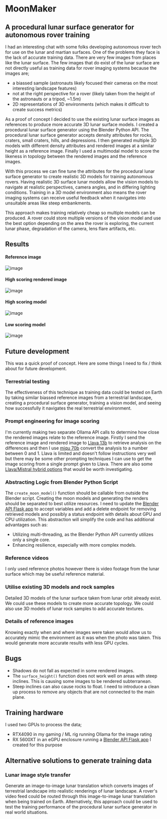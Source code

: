 # MoonMaker

## A procedural lunar surface generator for autonomous rover training

I had an interesting chat with some folks developing autonomous rover tech for use on the lunar and martian surfaces. One of the problems they face is the lack of accurate training data. There are very few images from places like the lunar surface. The few images that do exist of the lunar surface are not directly useful as training data for rover imaging systems because the images are;

 - a biassed sample (astronauts likely focused their cameras on the most interesting landscape features)
 - not at the right perspective for a rover (likely taken from the height of the astronauts or a tripod, ~1.5m)
 - 2D representations of 3D environments (which makes it difficult to create success metrics)

As a proof of concept I decided to use the existing lunar surface images as references to produce more accurate 3D lunar surface models. I created a procedural lunar surface generator using the Blender Python API. The procedural lunar surface generator accepts density attributes for rocks, craters, small craters, hills, and depressions. I then generated multiple 3D models with different density attributes and rendered images at a similar height as a reference image. Finally I used a multimodal model to score the likeness in topology between the rendered images and the reference images.

With this process we can fine tune the attributes for the procedural lunar surface generator to create realistic 3D models for training autonomous rovers. Having realistic 3D surface lunar models allow the vision models to navigate at realistic perspectives, camera angles, and in differing lighting conditions. Training in a 3D model environment also means the rover imaging systems can receive useful feedback when it navigates into unsuitable areas like steep embankments.

This approach makes training relatively cheap so multiple models can be produced. A rover could store multiple versions of the vision model and use the best option depending on the area the rover is exploring, the current lunar phase, degradation of the camera, lens flare artifacts, etc.

## Results

#### Reference image
![image](https://github.com/gregology/MoonMaker/assets/1595448/fe279878-80fa-40e6-979e-8af5b0116733)

#### High scoring rendered image
![image](https://github.com/gregology/MoonMaker/assets/1595448/6d68b9f1-1c1e-4bd1-a978-e4f8809a2a85)

#### High scoring model
![image](https://github.com/gregology/MoonMaker/assets/1595448/9e27c42e-d28b-401c-9c6c-66e0f7926c39)

#### Low scoring model
![image](https://github.com/gregology/MoonMaker/assets/1595448/728d0f4c-b692-4297-afd8-78889cf6fb20)

## Future development

This was a quick proof of concept. Here are some things I need to fix / think about for future development.

### Terrestrial testing

The effectiveness of this technique as training data could be tested on Earth by taking similar biassed reference images from a terrestrial landscape, creating a procedural surface generator, training a vision model, and seeing how successfully it navigates the real terrestrial environment.

### Prompt engineering for image scoring

I'm currently making two separate Ollama API calls to determine how close the rendered images relate to the reference image. Firstly I send the reference image and rendered image to [Llava 13b](https://llava-vl.github.io/) to retrieve analysis on the differences and then I use [miqu 70b](https://huggingface.co/miqudev/miqu-1-70b) convert the analysis to a number between 0 and 1. Llava is limited and doesn't follow instructions very well but there may be some other prompting techniques I can use to get the image scoring from a single prompt given to Llava. There are also some [Llava/Mistral hybrid options](https://huggingface.co/liuhaotian/llava-v1.6-mistral-7b) that would be worth investigating.

### Abstracting Logic from Blender Python Script

The `create_moon_model()` function should be callable from outside the Blender script. Creating the moon models and generating the renders should be separated to best utilize resources. I need to update the [Blender API Flask app](https://github.com/gregology/blender_api) to accept variables and add a delete endpoint for removing retrieved models and possibly a status endpoint with details about GPU and CPU utilization. This abstraction will simplify the code and has additional advantages such as:

- Utilizing multi-threading, as the Blender Python API currently utilizes only a single core.
- Enhancing resilience, especially with more complex models.

### Reference videos

I only used reference photos however there is video footage from the lunar surface which may be useful reference material.

### Utilise existing 3D models and rock samples

Detailed 3D models of the lunar surface taken from lunar orbit already exist. We could use these models to create more accurate topology. We could also use 3D models of lunar rock samples to add accurate textures.

### Details of reference images

Knowing exactly when and where images were taken would allow us to accurately mimic the environment as it was when the photo was taken. This would generate more accurate results with less GPU cycles.

## Bugs

 - Shadows do not fall as expected in some rendered images.
 - The `surface_height()` function does not work well on areas with steep inclines. This is causing some images to be rendered subterranean.
 - Steep inclines can also cause rocks to float. I need to introduce a clean up process to remove any objects that are not connected to the main plane.

## Training hardware

I used two GPUs to process the data;

 - RTX4090 in my gaming / ML rig running Ollama for the image rating
 - RX 5600XT in an eGPU enclosure running a [Blender API Flask app](https://github.com/gregology/blender_api) I created for this purpose

## Alternative solutions to generate training data

### Lunar image style transfer

Generate an image-to-image lunar translation which converts images of terrestrial landscape into realistic renderings of lunar landscape. A rover's video feed could be routed through this image-to-image lunar translation when being trained on Earth. Alternatively, this approach could be used to test the training performance of the procedural lunar surface generator in real world situations.
